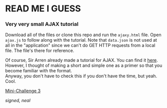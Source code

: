 # READ ME I GUESS
### Very very small AJAX tutorial

Download all of the files or clone this repo and run the `ajaxy.html` file. Open `ajax.js` to follow along with the tutorial. Note that `data.json` is not used at all in the "application" since we can't do GET HTTP requests from a local file. The file's there for reference.

Of course, Sir Arren already made a tutorial for AJAX. You can find it [here](https://github.com/arvention/ccapdev-ajax). However, I thought of making a short and simple one as a primer so that you become familiar with the format.  
Anyway, you don't have to check this if you don't have the time, but yeah. Cool.


[Mini-Challenge 3](https://github.com/arvention/ccapdev-mc03)


_signed, neal_
